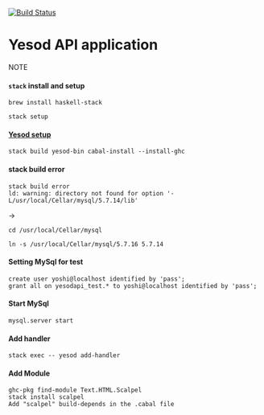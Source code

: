 [![Build Status](https://travis-ci.org/yoshi44/yesod-api.svg?branch=master)](https://travis-ci.org/yoshi44/yesod-api)

# Yesod API application

NOTE

#### `stack` install and setup

```
brew install haskell-stack
```
```
stack setup
```

#### [Yesod setup](http://www.yesodweb.com/page/quickstart)

```
stack build yesod-bin cabal-install --install-ghc
```

#### stack build error

```
stack build error
ld: warning: directory not found for option '-L/usr/local/Cellar/mysql/5.7.14/lib'
```

->

```
cd /usr/local/Cellar/mysql

ln -s /usr/local/Cellar/mysql/5.7.16 5.7.14
```

#### Setting MySql for test

```
create user yoshi@localhost identified by 'pass';
grant all on yesodapi_test.* to yoshi@localhost identified by 'pass';
```

#### Start MySql

```
mysql.server start
```

#### Add handler

```
stack exec -- yesod add-handler
```

#### Add Module

```
ghc-pkg find-module Text.HTML.Scalpel
stack install scalpel
Add "scalpel" build-depends in the .cabal file
```

